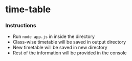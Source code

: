# time-table

### Instructions

* Run `node app.js` in inside the directory
* Class-wise timetable will be saved in output directory
* New timetable will be saved in new directory
* Rest of the information will be provided in the console